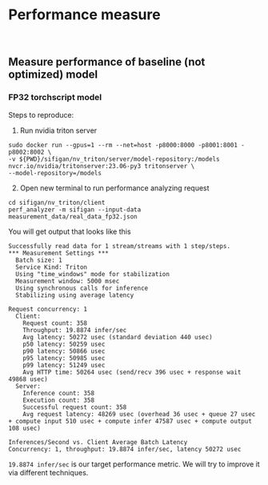 # Performance measure
<br/>

## Measure performance of baseline (not optimized) model
### FP32 torchscript model
Steps to reproduce:
1. Run nvidia triton server
```console
sudo docker run --gpus=1 --rm --net=host -p8000:8000 -p8001:8001 -p8002:8002 \ 
-v ${PWD}/sifigan/nv_triton/server/model-repository:/models nvcr.io/nvidia/tritonserver:23.06-py3 tritonserver \ 
--model-repository=/models
```

2. Open new terminal to run performance analyzing request
```console
cd sifigan/nv_triton/client
perf_analyzer -m sifigan --input-data measurement_data/real_data_fp32.json
```
You will get output that looks like this
```console
Successfully read data for 1 stream/streams with 1 step/steps.
*** Measurement Settings ***
  Batch size: 1
  Service Kind: Triton
  Using "time_windows" mode for stabilization
  Measurement window: 5000 msec
  Using synchronous calls for inference
  Stabilizing using average latency

Request concurrency: 1
  Client:
    Request count: 358
    Throughput: 19.8874 infer/sec
    Avg latency: 50272 usec (standard deviation 440 usec)
    p50 latency: 50259 usec
    p90 latency: 50866 usec
    p95 latency: 50985 usec
    p99 latency: 51249 usec
    Avg HTTP time: 50264 usec (send/recv 396 usec + response wait 49868 usec)
  Server:
    Inference count: 358
    Execution count: 358
    Successful request count: 358
    Avg request latency: 48269 usec (overhead 36 usec + queue 27 usec + compute input 510 usec + compute infer 47587 usec + compute output 108 usec)

Inferences/Second vs. Client Average Batch Latency
Concurrency: 1, throughput: 19.8874 infer/sec, latency 50272 usec
```

``` 19.8874 infer/sec ``` is our target performance metric. We will try to improve it via different techniques.